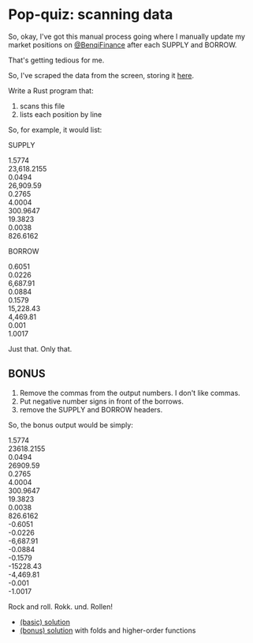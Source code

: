 # Pop-quiz: scanning data

So, okay, I've got this manual process going where I manually update my
market positions on [@BenqiFinance](https://app.benqi.fi/overview) after each
SUPPLY and BORROW.

That's getting tedious for me.

So, I've scraped the data from the screen, storing it 
[here](data/benqi_positions.lsv).

Write a Rust program that:

1. scans this file
2. lists each position by line

So, for example, it would list:

SUPPLY

1.5774  
23,618.2155  
0.0494  
26,909.59  
0.2765  
4.0004  
300.9647  
19.3823  
0.0038  
826.6162  

BORROW

0.6051  
0.0226  
6,687.91  
0.0884  
0.1579  
15,228.43  
4,469.81  
0.001  
1.0017  

Just that. Only that.

## BONUS

1. Remove the commas from the output numbers. I don't like commas.
2. Put negative number signs in front of the borrows.
3. remove the SUPPLY and BORROW headers.

So, the bonus output would be simply:

1.5774  
23618.2155  
0.0494  
26909.59  
0.2765  
4.0004  
300.9647  
19.3823  
0.0038  
826.6162  
-0.6051  
-0.0226  
-6,687.91  
-0.0884  
-0.1579  
-15228.43  
-4,469.81  
-0.001  
-1.0017  

Rock and roll. Rokk. und. Rollen!

* [(basic) solution](data_entry.rs)
* [(bonus) solution](bonus_data_entry.rs) with folds and higher-order functions
